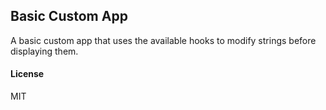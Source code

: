 ## Basic Custom App

A basic custom app that uses the available hooks to modify strings before displaying them.

#### License

MIT